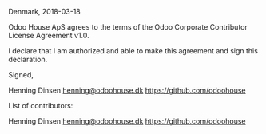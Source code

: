 Denmark, 2018-03-18

Odoo House ApS agrees to the terms of the Odoo Corporate Contributor License
Agreement v1.0.

I declare that I am authorized and able to make this agreement and sign this
declaration.

Signed,

Henning Dinsen henning@odoohouse.dk https://github.com/odoohouse

List of contributors:

Henning Dinsen henning@odoohouse.dk https://github.com/odoohouse
